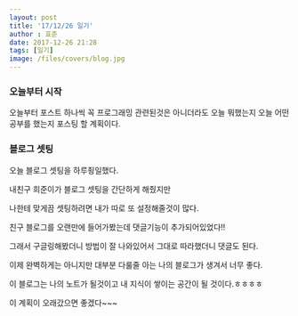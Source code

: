 ```yaml
---
layout: post
title: '17/12/26 일기'
author : 효준
date: 2017-12-26 21:28
tags: [일기]
image: /files/covers/blog.jpg
---
```


### 오늘부터 시작

오늘부터 포스트 하나씩 꼭 프로그래밍 관련된것은 아니더라도 오늘 뭐했는지
오늘 어떤 공부를 했는지 포스팅 할 계획이다.

### 블로그 셋팅

오늘 블로그 셋팅을 하루죙일했다.

내친구 희준이가 블로그 셋팅을 간단하게 해줬지만

나한테 맞게끔 셋팅하려면 내가 따로 또 설정해줄것이 많다.

친구 블로그를 오랜만에 들어가봤는데 댓글기능이 추가되어있었다!!

그래서 구글링해봤더니 방법이 잘 나와있어서 그대로 따라했더니 댓글도 된다.

이제 완벽하게는 아니지만 대부분 다룰줄 아는 나의 블로그가 생겨서 너무 좋다.

이 블로그는 나의 노트가 될것이고 내 지식이 쌓이는 공간이 될 것이다.ㅎㅎㅎㅎ

이 계획이 오래갔으면 좋겠다~~~






